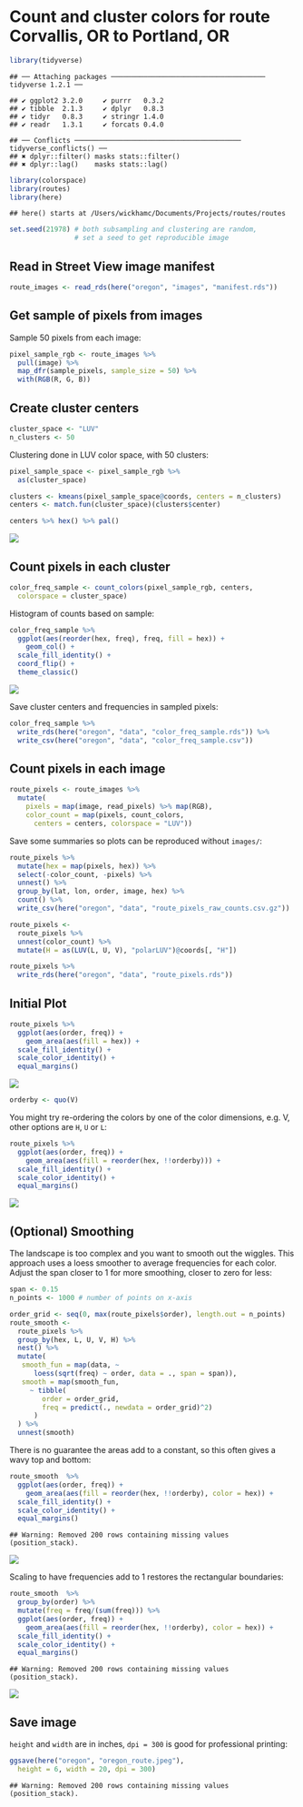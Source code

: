 Count and cluster colors for route Corvallis, OR to Portland, OR
================

``` r
library(tidyverse)
```

    ## ── Attaching packages ────────────────────────────────────── tidyverse 1.2.1 ──

    ## ✔ ggplot2 3.2.0     ✔ purrr   0.3.2
    ## ✔ tibble  2.1.3     ✔ dplyr   0.8.3
    ## ✔ tidyr   0.8.3     ✔ stringr 1.4.0
    ## ✔ readr   1.3.1     ✔ forcats 0.4.0

    ## ── Conflicts ───────────────────────────────────────── tidyverse_conflicts() ──
    ## ✖ dplyr::filter() masks stats::filter()
    ## ✖ dplyr::lag()    masks stats::lag()

``` r
library(colorspace)
library(routes)
library(here)
```

    ## here() starts at /Users/wickhamc/Documents/Projects/routes/routes

``` r
set.seed(21978) # both subsampling and clustering are random, 
                # set a seed to get reproducible image
```

## Read in Street View image manifest

``` r
route_images <- read_rds(here("oregon", "images", "manifest.rds"))
```

## Get sample of pixels from images

Sample 50 pixels from each image:

``` r
pixel_sample_rgb <- route_images %>% 
  pull(image) %>% 
  map_dfr(sample_pixels, sample_size = 50) %>% 
  with(RGB(R, G, B)) 
```

## Create cluster centers

``` r
cluster_space <- "LUV"
n_clusters <- 50
```

Clustering done in LUV color space, with 50 clusters:

``` r
pixel_sample_space <- pixel_sample_rgb %>% 
  as(cluster_space)

clusters <- kmeans(pixel_sample_space@coords, centers = n_clusters)
centers <- match.fun(cluster_space)(clusters$center)

centers %>% hex() %>% pal()
```

![](03-cluster_files/figure-gfm/cluster-colors-1.png)<!-- -->

## Count pixels in each cluster

``` r
color_freq_sample <- count_colors(pixel_sample_rgb, centers,
  colorspace = cluster_space)
```

Histogram of counts based on sample:

``` r
color_freq_sample %>% 
  ggplot(aes(reorder(hex, freq), freq, fill = hex)) +
    geom_col() +
  scale_fill_identity() +
  coord_flip() +
  theme_classic()
```

![](03-cluster_files/figure-gfm/hist-colors-sample-1.png)<!-- -->

Save cluster centers and frequencies in sampled pixels:

``` r
color_freq_sample %>% 
  write_rds(here("oregon", "data", "color_freq_sample.rds")) %>% 
  write_csv(here("oregon", "data", "color_freq_sample.csv"))
```

## Count pixels in each image

``` r
route_pixels <- route_images %>% 
  mutate(
    pixels = map(image, read_pixels) %>% map(RGB),
    color_count = map(pixels, count_colors, 
      centers = centers, colorspace = "LUV")) 
```

Save some summaries so plots can be reproduced without `images/`:

``` r
route_pixels %>% 
  mutate(hex = map(pixels, hex)) %>% 
  select(-color_count, -pixels) %>% 
  unnest() %>% 
  group_by(lat, lon, order, image, hex) %>% 
  count() %>% 
  write_csv(here("oregon", "data", "route_pixels_raw_counts.csv.gz"))
```

``` r
route_pixels <- 
  route_pixels %>% 
  unnest(color_count) %>% 
  mutate(H = as(LUV(L, U, V), "polarLUV")@coords[, "H"])
```

``` r
route_pixels %>% 
  write_rds(here("oregon", "data", "route_pixels.rds"))
```

## Initial Plot

``` r
route_pixels %>% 
  ggplot(aes(order, freq)) +
    geom_area(aes(fill = hex)) +
  scale_fill_identity() +
  scale_color_identity() +
  equal_margins()
```

![](03-cluster_files/figure-gfm/initial-plot-1.png)<!-- -->

``` r
orderby <- quo(V)
```

You might try re-ordering the colors by one of the color dimensions,
e.g. V, other options are `H`, `U` or `L`:

``` r
route_pixels %>% 
  ggplot(aes(order, freq)) +
    geom_area(aes(fill = reorder(hex, !!orderby))) +
  scale_fill_identity() +
  scale_color_identity() +
  equal_margins()
```

![](03-cluster_files/figure-gfm/ordered-plot-1.png)<!-- -->

## (Optional) Smoothing

The landscape is too complex and you want to smooth out the wiggles.
This approach uses a loess smoother to average frequencies for each
color. Adjust the span closer to 1 for more smoothing, closer to zero
for less:

``` r
span <- 0.15 
n_points <- 1000 # number of points on x-axis
```

``` r
order_grid <- seq(0, max(route_pixels$order), length.out = n_points)
route_smooth <- 
  route_pixels %>% 
  group_by(hex, L, U, V, H) %>% 
  nest() %>% 
  mutate(
   smooth_fun = map(data, ~ 
      loess(sqrt(freq) ~ order, data = ., span = span)),
   smooth = map(smooth_fun, 
     ~ tibble(
        order = order_grid, 
        freq = predict(., newdata = order_grid)^2)
      )
  ) %>% 
  unnest(smooth)  
```

There is no guarantee the areas add to a constant, so this often gives a
wavy top and bottom:

``` r
route_smooth  %>% 
  ggplot(aes(order, freq)) +
    geom_area(aes(fill = reorder(hex, !!orderby), color = hex)) +
  scale_fill_identity() +
  scale_color_identity() +
  equal_margins()
```

    ## Warning: Removed 200 rows containing missing values (position_stack).

![](03-cluster_files/figure-gfm/smooth-plot-1.png)<!-- -->

Scaling to have frequencies add to 1 restores the rectangular
boundaries:

``` r
route_smooth  %>% 
  group_by(order) %>% 
  mutate(freq = freq/(sum(freq))) %>% 
  ggplot(aes(order, freq)) +
    geom_area(aes(fill = reorder(hex, !!orderby), color = hex)) +
  scale_fill_identity() +
  scale_color_identity() +
  equal_margins() 
```

    ## Warning: Removed 200 rows containing missing values (position_stack).

![](03-cluster_files/figure-gfm/smooth-scaled-plot-1.png)<!-- -->

## Save image

`height` and `width` are in inches, `dpi = 300` is good for professional
printing:

``` r
ggsave(here("oregon", "oregon_route.jpeg"), 
  height = 6, width = 20, dpi = 300)
```

    ## Warning: Removed 200 rows containing missing values (position_stack).
